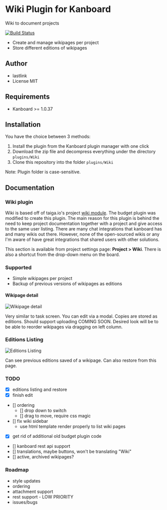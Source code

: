 Wiki Plugin for Kanboard
==============================

Wiki to document projects

[![Build Status](https://travis-ci.org/kanboard/plugin-wiki.svg?branch=master)](https://travis-ci.org/kanboard/plugin-wiki)

- Create and manage wikipages per project
- Store different editions of wikipages

Author
------

- lastlink
- License MIT

Requirements
------------

- Kanboard >= 1.0.37

Installation
------------

You have the choice between 3 methods:

1. Install the plugin from the Kanboard plugin manager with one click
2. Download the zip file and decompress everything under the directory `plugins/Wiki`
3. Clone this repository into the folder `plugins/Wiki`

Note: Plugin folder is case-sensitive.

Documentation
-------------

### Wiki plugin

Wiki is based off of taiga.io's project [wiki module](https://taiga.pm/the-wiki-module/). The budget plugin was modified to create this plugin. The main reason for this plugin is behind the need to keep project documentation together with a project and give access to the same user listing. There are many chat integrations that kanboard has and many wikis out there. However, none of the open-sourced wikis or any I'm aware of have great integrations that shared users with other solutions.

This section is available from project settings page: **Project > Wiki**. There is also a shortcut from the drop-down menu on the board.

### Supported

* Simple wikipages per project
* Backup of previous versions of wikipages as editions

#### Wikipage detail

![Wikipage detail](https://cloud.githubusercontent.com/assets/323546/20451620/965a4a2e-adc9-11e6-9131-3088ce6d8d78.png)

Very similar to task screen. You can edit via a modal. Copies are stored as editions. Should support uploading COMING SOON. Desired look will be to be able to reorder wikipages via dragging on left column.

### Editions Listing

![Editions Listing](https://cloud.githubusercontent.com/assets/323546/20451620/965a4a2e-adc9-11e6-9131-3088ce6d8d78.png)

Can see previous editions saved of a wikipage. Can also restore from this page.

### TODO
* [x] editions listing and restore
* [x] finish edit
* [] ordering
    * [] drop down to switch
    * [] drag to move, require css magic
* [] fix wiki sidebar
    * use html template render properly to list wiki pages
* [x] get rid of additional old budget plugin code
* [] kanboard rest api support
* [] translations, maybe buttons, won't be translating "Wiki"
* [] active, archived wikipages?

### Roadmap
* style updates
* ordering
* attachment support
* rest support - LOW PRIORITY
* issues/bugs